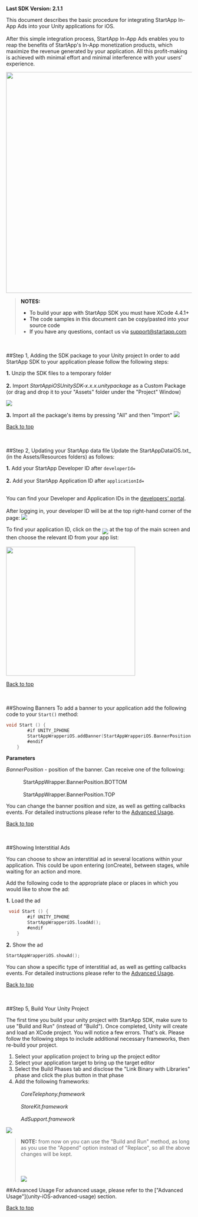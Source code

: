 <a name="top" />

**Last SDK Version: 2.1.1**

This document describes the basic procedure for integrating StartApp In-App Ads into your Unity applications for iOS. <br></br>
After this simple integration process, StartApp In-App Ads enables you to reap the benefits of StartApp's In-App monetization products, which maximize the revenue generated by your application. All this profit-making is achieved with minimal effort and minimal interference with your users’ experience.

<img src="./unity_iOS/images/ios-3d.png" width="600px" />


> **NOTES:**
> - To build your app with StartApp SDK you must have XCode 4.4.1+
> - The code samples in this document can be copy/pasted into your source code
> - If you have any questions, contact us via [support@startapp.com](mailto:support@startapp.com)

<br></br>
<a name="step1" />
##Step 1, Adding the SDK package to your Unity project
In order to add StartApp SDK to your application please follow the following steps:

**1.** Unzip the SDK files to a temporary folder<br></br>
**2.** Import _StartAppiOSUnitySDK-x.x.x.unitypackage_ as a Custom Package (or drag and drop it to your "Assets" folder under the "Project" Window)

<img src="./unity_iOS/images/import_custom_package.png" />

**3.** Import all the package's items by pressing "All" and then "Import"
<img src="./unity_iOS/images/import_all.png" />

[Back to top](#top)



<br></br>
<a name="step2" />
##Step 2, Updating your StartApp data file
Update the StartAppDataiOS.txt_ (in the Assets/Resources folders) as follows:

**1.** Add your StartApp Developer ID after ``developerId=`` <br></br>
**2.** Add your StartApp Application ID after ``applicationId=`` <br></br>

You can find your Developer and Application IDs in the [developers’ portal](http://developers.startapp.com).<br></br>
After logging in, your developer ID will be at the top right-hand corner of the page:
<img src="./Android/images/android-devId.png" />

To find your application ID, click on the <img src="./Android/images/dash2.jpg" align="middle"/> at the top of the main screen and then choose the relevant ID from your app list:<br></br>
<img src="./Android/images/android-appId.png" width="350px" />

[Back to top](#top)


<br></br>
<a name="step3" />
##Showing Banners
To add a banner to your application add the following code to your `Start()` method:

```objectivec
void Start () {
        #if UNITY_IPHONE
        StartAppWrapperiOS.addBanner(StartAppWrapperiOS.BannerPosition.BOTTOM);
        #endif    
    }
```

**Parameters**

_BannerPosition_ - position of the banner. Can receive one of the following:
<br></br><img src="./iOS/images/V.png" hspace="15px" width="12px" /> StartAppWrapper.BannerPosition.BOTTOM
<br></br><img src="./iOS/images/V.png" hspace="15px" width="12px" /> StartAppWrapper.BannerPosition.TOP

You can change the banner position and size, as well as getting callbacks events. For detailed instructions please refer to the [Advanced Usage](unity-iOS-advanced-usage#banner-customizations).

[Back to top](#top)


<br></br>
<a name="step4" />
##Showing Interstitial Ads

You can choose to show an interstitial ad in several locations within your application.
This could be upon entering (onCreate), between stages, while waiting for an action and more.

Add the following code to the appropriate place or places in which you would like to show the ad:

**1.** Load the ad
```objectivec
 void Start () {
        #if UNITY_IPHONE
        StartAppWrapperiOS.loadAd();
        #endif    
    }
```

**2.** Show the ad
```objectivec
StartAppWrapperiOS.showAd();
```

You can show a specific type of interstitial ad, as well as getting callbacks events. For detailed instructions please refer to the [Advanced Usage](unity-iOS-advanced-usage#interstitial-customizations).

[Back to top](#top)

<br></br>
<a name="step5" />
##Step 5, Build Your Unity Project

The first time you build your unity project with StartApp SDK, make sure to use "Build and Run" (instead of "Build"). Once completed, Unity will create and load an XCode project. You will notice a few errors. That's ok. Please follow the following steps to include additional necessary frameworks, then re-build your project.

1. Select your application project to bring up the project editor
2. Select your application target to bring up the target editor
3. Select the Build Phases tab and disclose the "Link Binary with Libraries" phase and click the plus button in that phase
4. Add the following frameworks:
<br></br><img src="./iOS/images/V.png" width="12px" />  _CoreTelephony.framework_ 
<br></br><img src="./iOS/images/V.png" width="12px" />  _StoreKit.framework_ 
<br></br><img src="./iOS/images/V.png" width="12px" />  _AdSupport.framework_ 

<img src="./unity_iOS/images/frameworks.png" />

> **NOTE:** from now on you can use the "Build and Run" method, as long as you use the "Append" option instead of "Replace", so all the above changes will be kept.<br></br>
> <br></br> <img src="./unity_iOS/images/build_append.png" />

<a name="AdvancedUsage" />
##Advanced Usage
For advanced usage, please refer to the ["Advanced Usage"](unity-iOS-advanced-usage) section.

[Back to top](#top)
